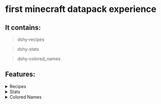 # first minecraft datapack experience
## It contains:
> dshy-recipes

> dshy-stats

> dshy-colored_names

## Features:
<details>
<summary>Recipes</summary>

---
1. [Name Tag](#name-tag)
2. [Lead](#lead)
3. [Horse Armor](#horse-armor)
4. [God Apple](#god-apple)
5. [Bedrock](#bedrock)
6. [Leather](#leather)

---
### Name Tag
![name_tag](https://i.imgur.com/ivZZm24.png)

### Lead
![lead](https://i.imgur.com/VC5Ll2I.png)

### Horse Armor
![horse_armor](https://i.imgur.com/XSjUJEI.png)
<br>
(Iron, Gold and Diamond)

### God Apple
![godapple](https://i.imgur.com/hx6wkMl.png)

### Bedrock
![bedrock](https://i.imgur.com/J3gegFA.png)

### Leather
![leather](https://i.imgur.com/T2HUOOi.png)

</details>

<details>
<summary>Stats</summary>

---
1. [Broken Things](#broken-things)
2. [Ores Mined](#ores-mined)
3. [Score](#score)
4. [Kills](#kills)
5. [Level](#level)
6. [Pearls Used](#pearls-used)
7. [Hours Played](#hours-played)
8. [Deaths](#deaths)

---
### Broken Things
![brokenThings](https://i.imgur.com/luSdKbe.png)
<br>

*Display the total number of tools broken by the player.*

### Ores Mined
![oresMined](https://i.imgur.com/xG01a2q.png)
<br>

*Display the total number of ores mined by the player.*

### Score
![score](https://i.imgur.com/RZ30Xw1.png)
<br>

*Display the maximum score of the player.*

### Kills
![kills](https://i.imgur.com/PTmCQ1d.png )
<br>

*Display the total victims count of the player.*

### Level
![level](https://i.imgur.com/fVqG4sg.png)
<br>

*Display the current xp level of the player.*

### Pearls Used
![pearlsUsed](https://i.imgur.com/Xauek56.png)
<br>

*Display the total number of ender pearls used by the player.*

### Hours Played
![hoursPlayed](https://i.imgur.com/weWpmn1.png)
<br>

*Display the player playtime in hours.*

### Deaths
![deaths](https://i.imgur.com/5XWMmpJ.png)
<br>

*Display the total number of deaths by each player.*
</details>

<details>
<summary>Colored Names</summary>

Use `/trigger color_COLOR` to change name color.
<br>
![howto](https://i.imgur.com/PDI20QP.png)

---
1. [Black](#black)
2. [Dark Blue](#dark-blue)
3. [Dark Green](#dark-green)
4. [Dark Aqua](#dark-aqua)
5. [Dark Red](#dark-red)
6. [Dark Purple](#dark-purple)
7. [Gold](#gold)
8. [Gray](#gray)
9. [Dark Gray](#dark-gray)
10. [Blue](#blue)
11. [Green](#green)
12. [Aqua](#aqua)
13. [Red](#red)
14. [Light Purple](#light-purple)
15. [Yellow](#yellow)
16. [White](#white)
---

### Black
![black](https://i.imgur.com/hDE0pS7.png)

### Dark Blue
![dark_blue](https://i.imgur.com/AaxQqro.png)

### Dark Green
![dark_green](https://i.imgur.com/64OYCA6.png)

### Dark Aqua
![dark_aqua](https://i.imgur.com/uoM16jp.png)

### Dark Red
![dark_red](https://i.imgur.com/dooSzCO.png)

### Dark Purple
![dark_purple](https://i.imgur.com/sgU4OlS.png)

### Gold
![gold](https://i.imgur.com/qtpBm47.png)

### Gray
![gray](https://i.imgur.com/yUX4psi.png)

### Dark Gray
![dark_gray](https://i.imgur.com/jEnPER9.png)

### Blue
![blue](https://i.imgur.com/wapgRuD.png)

### Green
![green](https://i.imgur.com/WltEyc1.png)

### Aqua
![aqua](https://i.imgur.com/y7qL8km.png)

### Red
![red](https://i.imgur.com/LgqAupd.png)

### Light Purple
![light_purple](https://i.imgur.com/xm65sUV.png)

### Yellow
![yellow](https://i.imgur.com/kEvUju6.png)

### White
![white](https://i.imgur.com/VamvNqN.png)

</details>